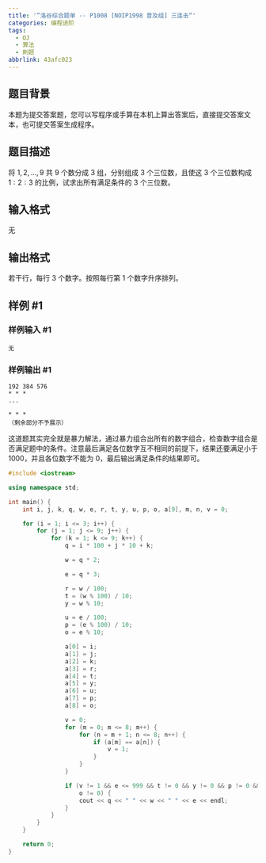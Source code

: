 ```yaml
---
title: '”洛谷综合题单 -- P1008 [NOIP1998 普及组] 三连击“'
categories: 编程进阶
tags:
  - OJ
  - 算法
  - 刷题
abbrlink: 43afc023
---
```


## 题目背景

本题为提交答案题，您可以写程序或手算在本机上算出答案后，直接提交答案文本，也可提交答案生成程序。

## 题目描述

将 $1, 2, \ldots , 9$ 共 $9$ 个数分成 $3$ 组，分别组成 $3$ 个三位数，且使这 $3$ 个三位数构成 $1 : 2 : 3$ 的比例，试求出所有满足条件的 $3$ 个三位数。

## 输入格式

无

## 输出格式

若干行，每行 $3$ 个数字。按照每行第 $1$ 个数字升序排列。

## 样例 #1

### 样例输入 #1

```
无
```

### 样例输出 #1

```
192 384 576
* * *
...

* * *
（剩余部分不予展示）
```

这道题其实完全就是暴力解法，通过暴力组合出所有的数字组合，检查数字组合是否满足题中的条件。注意最后满足各位数字互不相同的前提下，结果还要满足小于 1000，并且各位数字不能为 0，最后输出满足条件的结果即可。

```cpp
#include <iostream>

using namespace std;

int main() {
    int i, j, k, q, w, e, r, t, y, u, p, o, a[9], m, n, v = 0;

    for (i = 1; i <= 3; i++) {
        for (j = 1; j <= 9; j++) {
            for (k = 1; k <= 9; k++) {
                q = i * 100 + j * 10 + k;

                w = q * 2;

                e = q * 3;

                r = w / 100;
                t = (w % 100) / 10;
                y = w % 10;

                u = e / 100;
                p = (e % 100) / 10;
                o = e % 10;

                a[0] = i;
                a[1] = j;
                a[2] = k;
                a[3] = r;
                a[4] = t;
                a[5] = y;
                a[6] = u;
                a[7] = p;
                a[8] = o;

                v = 0;
                for (m = 0; m <= 8; m++) {
                    for (n = m + 1; n <= 8; n++) {
                        if (a[m] == a[n]) {
                            v = 1;
                        }
                    }
                }

                if (v != 1 && e <= 999 && t != 0 && y != 0 && p != 0 &&
                    o != 0) {
                    cout << q << " " << w << " " << e << endl;
                }
            }
        }
    }

    return 0;
}

```